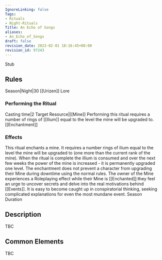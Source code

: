 ```yaml
---
IgnoreLinking: false
Tags:
- Rituals
- Night-Rituals
Title: An Echo of Songs
aliases:
- An_Echo_of_Songs
draft: false
revision_date: 2023-02-01 18:16:45+00:00
revision_id: 97243
---
```


Stub
## Rules
Season|Night|30
[[Urizen]] Lore
### Performing the Ritual
Casting time|2 Target Resource|[[Mine]] 
Performing this ritual requires a number of rings of [[Ilium]] equal to the level the mine will be upgraded to.
[[Enchantment]]
### Effects
This ritual enchants a mine. It requires a number rings of ilium equal to the level the mine will be upgraded to (one more than the current rank of the mine). When the ritual is complete the illium is consumed and over the next few weeks the power of the mine is increased - it is permanently upgraded one level. 
The enchantment does not prevent a character from upgrading their Mine during downtime using the normal rules.
The owner of the Mine experiences a Roleplaying effect while their Mine is [[Enchanted]]:they feel an urge to uncover secrets and delve into the real motivations behind [[Events]]. It is easy to become caught up in conspiratorial thinking, seeking complicated  explanations for even the most mundane event.
Season Duration
## Description
TBC
## Common Elements
TBC